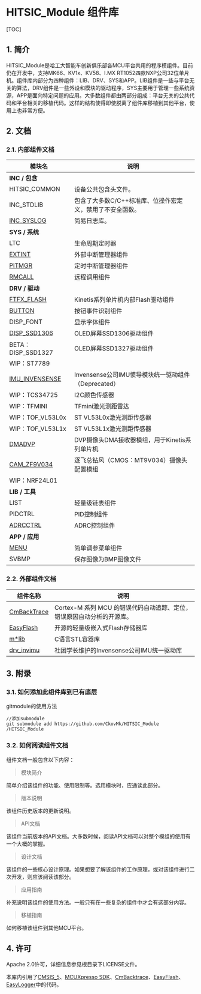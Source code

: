 # HITSIC_Module 组件库

[TOC]

## 1. 简介

HITSIC_Module是哈工大智能车创新俱乐部各MCU平台共用的程序模组件。目前仍在开发中，支持MK66、KV1x、KV58、I.MX RT1052四款NXP公司32位单片机。组件库内部分为四种组件：LIB、DRV、SYS和APP。LIB组件是一些与平台无关的算法，DRV组件是一些外设和模块的驱动程序，SYS主要用于管理一些系统资源，APP是面向特定问题的应用。大多数组件都由两部分组成：平台无关的公共代码和平台相关的移植代码。这样的结构使得即使脱离了组件库移植到其他平台，使用上也非常方便。



## 2. 文档



### 2.1. 内部组件文档

| 模块名                                  | 说明                                                      |
| --------------------------------------- | --------------------------------------------------------- |
| **INC / 包含**                          |                                                           |
| HITSIC_COMMON | 设备公共包含头文件。 |
| INC_STDLIB                              | 包含了大多数C/C++标准库、位操作宏定义，禁用了不安全函数。 |
| [INC_SYSLOG](doc/inc_syslog.md) | 简易日志库。 |
| **SYS / 系统**                          |                                                           |
| LTC | 生命周期定时器 |
| [EXTINT](doc/sys_extint.md)             | 外部中断管理器组件                                        |
| [PITMGR](doc/sys_pitmgr.md)             | 定时中断管理器组件                                        |
| [RMCALL](doc/sys_rmcall.md)         | 远程调用组件                                              |
| **DRV / 驱动**                          |                                                           |
| [FTFX_FLASH](doc/drv_ftfx_flash.md)     | Kinetis系列单片机内部Flash驱动组件                        |
| [BUTTON](doc/drv_button.md)             | 按钮事件识别组件                                          |
| DISP_FONT                               | 显示字体组件                                              |
| [DISP_SSD1306](doc/drv_disp_ssd1306.md) | OLED屏幕SSD1306驱动组件                                   |
| BETA：DISP_SSD1327 | OLED屏幕SSD1327驱动组件 |
| WIP：ST7789 |  |
| [IMU_INVENSENSE](doc/drv_imu_invensense.md) | Invensense公司IMU惯导模块统一驱动组件（Deprecated）       |
| WIP：TCS34725                           | I2C颜色传感器                                             |
| WIP：TFMINI                             | TFmini激光测距雷达                                        |
| WIP：TOF_VL53L0x                        | ST VL53L0x激光测距传感器                                  |
| WIP：TOF_VL53L1x                        | ST VL53L1x激光测距传感器                                  |
| [DMADVP](doc/drv_dmadvp.md)    | DVP摄像头DMA接收器模组，用于Kinetis系列单片机             |
| [CAM_ZF9V034](doc/drv_cam_zf9v034.md) | 逐飞总钻风（CMOS：MT9V034）摄像头配置模组                 |
| WIP：NRF24L01 |  |
| **LIB / 工具**                          |                                                           |
| LIST                                    | 轻量级链表组件                                            |
| PIDCTRL                                 | PID控制组件                                               |
| [ADRCCTRL](doc/lib_adrcctrl.md)         | ADRC控制组件                                              |
| **APP / 应用**                          |                                                           |
| [MENU](doc/app_menu.md)                 | 简单调参菜单组件                                          |
| SVBMP | 保存图像为BMP图像文件 |



### 2.2. 外部组件文档

| 组件名称                                               | 说明                                                         |
| ------------------------------------------------------ | ------------------------------------------------------------ |
| [CmBackTrace](https://github.com/armink/CmBacktrace)   | Cortex-M 系列 MCU 的错误代码自动追踪、定位，错误原因自动分析的开源库。 |
| [EasyFlash](https://github.com/armink/EasyFlash)       | 开源的轻量级嵌入式Flash存储器库                              |
| [m*lib](https://github.com/P-p-H-d/mlib)               | C语言STL容器库                                               |
| [drv_invimu](https://github.com/beforelight/c_inv_imu) | 社团学长维护的Invensense公司IMU统一驱动库                    |



## 3. 附录

### 3.1. 如何添加此组件库到已有底层

gitmodule的使用方法
```
//添加submodule
git submodule add https://github.com/CkovMk/HITSIC_Module /HITSIC_Module
```



### 3.2. 如何阅读组件文档

组件文档一般包含以下内容：

> 模块简介

简单介绍该组件的功能、使用限制等。选用模块时，应通读此部分。

> 版本说明

该组件历史版本的更新说明。

> API文档

该组件当前版本的API文档。大多数时候，阅读API文档可以对整个模组的使用有一个大概的掌握。

> 设计文档

该组件的一些核心设计原理。如果想要了解该组件的工作原理，或对该组件进行二次开发，则应该阅读该部分。

> 应用指南

补充说明该组件的使用方法。一般只有在一些复杂的组件中才会有这部分内容。

> 移植指南

如何移植该组件到其他MCU平台。





## 4. 许可

Apache 2.0许可，详细信息参见根目录下LICENSE文件。

本库内引用了[CMSIS_5](https://github.com/ARM-software/CMSIS_5)、[MCUXpresso SDK](https://mcuxpresso.nxp.com/en/welcome)、[CmBacktrace](https://github.com/armink/CmBacktrace)、[EasyFlash](https://github.com/armink/EasyFlash)、[EasyLogger](https://github.com/armink/EasyLogger)中的代码。






